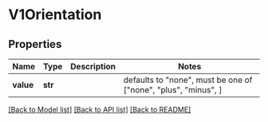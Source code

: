 # V1Orientation


## Properties
Name | Type | Description | Notes
------------ | ------------- | ------------- | -------------
**value** | **str** |  | defaults to "none",  must be one of ["none", "plus", "minus", ]

[[Back to Model list]](../README.md#documentation-for-models) [[Back to API list]](../README.md#documentation-for-api-endpoints) [[Back to README]](../README.md)


